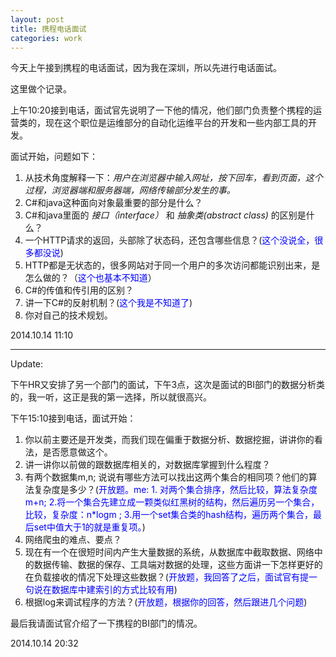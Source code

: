 ```yaml
---
layout: post
title: 携程电话面试
categories: work
---
```


今天上午接到携程的电话面试，因为我在深圳，所以先进行电话面试。

这里做个记录。

上午10:20接到电话，面试官先说明了一下他的情况，他们部门负责整个携程的运营类的，现在这个职位是运维部分的自动化运维平台的开发和一些内部工具的开发。

面试开始，问题如下：

1. 从技术角度解释一下：*用户在浏览器中输入网址，按下回车，看到页面，这个过程，浏览器端和服务器端，网络传输部分发生的事。*
2. C#和java这种面向对象最重要的部分是什么？
3. C#和java里面的 *接口（interface）* 和 *抽象类(abstract class)* 的区别是什么？
4. 一个HTTP请求的返回，头部除了状态码，还包含哪些信息？(<font color="blue">这个没说全，很多都没说</font>)
5. HTTP都是无状态的，很多网站对于同一个用户的多次访问都能识别出来，是怎么做的？（<font color="blue">这个也基本不知道</font>）
6. C#的传值和传引用的区别？
7. 讲一下C#的反射机制？(<font color="blue">这个我是不知道了</font>)
8. 你对自己的技术规划。

2014.10.14 11:10

<hr />

Update:

下午HR又安排了另一个部门的面试，下午3点，这次是面试的BI部门的数据分析类的，我一听，这正是我的第一选择，所以就很高兴。

下午15:10接到电话，面试开始：

1. 你以前主要还是开发类，而我们现在偏重于数据分析、数据挖掘，讲讲你的看法，是否愿意做这个。
2. 讲一讲你以前做的跟数据库相关的，对数据库掌握到什么程度？
3. 有两个数据集m,n; 说说有哪些方法可以找出这两个集合的相同项？他们的算法复杂度是多少？(<font color="blue">开放题。me: 1. 对两个集合排序，然后比较，算法复杂度m+n; 2.将一个集合先建立成一颗类似红黑树的结构，然后遍历另一个集合，比较，复杂度：n*logm ; 3.用一个set集合类的hash结构，遍历两个集合，最后set中值大于1的就是重复项。</font>)
4. 网络爬虫的难点、要点？
5. 现在有一个在很短时间内产生大量数据的系统，从数据库中截取数据、网络中的数据传输、数据的保存、工具端对数据的处理，这些方面讲一下怎样更好的在负载接收的情况下处理这些数据？(<font color="blue">开放题，我回答了之后，面试官有提一句说在数据库中建索引的方式比较有用</font>)
6. 根据log来调试程序的方法？(<font color="blue">开放题，根据你的回答，然后跟进几个问题</font>)

最后我请面试官介绍了一下携程的BI部门的情况。

2014.10.14 20:32
